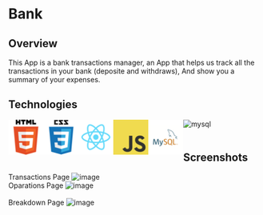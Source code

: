 # Bank
## Overview
This App is a bank transactions manager, an App that helps us track all the transactions in your bank (deposite and withdraws),
And show you a summary of your expenses.
## Technologies
<img align="left" alt="HTML" width="70px" src="https://raw.githubusercontent.com/github/explore/80688e429a7d4ef2fca1e82350fe8e3517d3494d/topics/html/html.png" />

<img align="left" alt="CSS" width="70px" src="https://raw.githubusercontent.com/github/explore/80688e429a7d4ef2fca1e82350fe8e3517d3494d/topics/css/css.png" />

<img align="left" alt="react" width="70px" src="https://raw.githubusercontent.com/github/explore/80688e429a7d4ef2fca1e82350fe8e3517d3494d/topics/react/react.png" />

<img align="left" alt="javascript" width="70px" src="https://raw.githubusercontent.com/github/explore/80688e429a7d4ef2fca1e82350fe8e3517d3494d/topics/javascript/javascript.png" />

<img align="left" alt="mysql" width="70px" src="https://raw.githubusercontent.com/github/explore/80688e429a7d4ef2fca1e82350fe8e3517d3494d/topics/mysql/mysql.png" />

<img align="left" alt="mysql" width="70px" src="https://user-images.githubusercontent.com/25181517/192107858-fe19f043-c502-4009-8c47-476fc89718ad.png" />

<br />
<br />

## Screenshots
Transactions Page
![image](https://user-images.githubusercontent.com/84503621/203086291-a456327e-9dc4-4a3d-b050-3ac7e35c13c6.png)
<br />
Oparations Page
![image](https://user-images.githubusercontent.com/84503621/203086591-60943d9a-4974-43b6-aeba-aa796df84c21.png)<br />
<br />
Breakdown Page
![image](https://user-images.githubusercontent.com/84503621/203086685-45ae9532-8b86-43fa-b0f9-8d9a014492dc.png)
